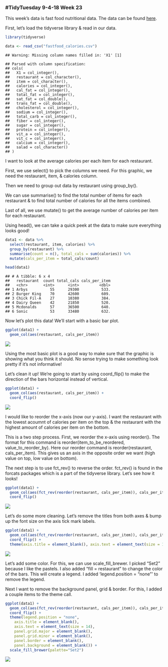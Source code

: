 
### \#TidyTuesday 9-4-18 Week 23

This week’s data is fast food nutritional data. The data can be found
[here](https://github.com/rfordatascience/tidytuesday/blob/master/data/2018-09-04/fastfood_calories.csv).

First, let’s load the tidyverse library & read in our data.

``` r
library(tidyverse)

data <- read_csv("fastfood_calories.csv")
```

    ## Warning: Missing column names filled in: 'X1' [1]

    ## Parsed with column specification:
    ## cols(
    ##   X1 = col_integer(),
    ##   restaurant = col_character(),
    ##   item = col_character(),
    ##   calories = col_integer(),
    ##   cal_fat = col_integer(),
    ##   total_fat = col_integer(),
    ##   sat_fat = col_double(),
    ##   trans_fat = col_double(),
    ##   cholesterol = col_integer(),
    ##   sodium = col_integer(),
    ##   total_carb = col_integer(),
    ##   fiber = col_integer(),
    ##   sugar = col_integer(),
    ##   protein = col_integer(),
    ##   vit_a = col_integer(),
    ##   vit_c = col_integer(),
    ##   calcium = col_integer(),
    ##   salad = col_character()
    ## )

I want to look at the average calories per each item for each
restaurant.

First, we use select() to pick the columns we need. For this graphic, we
need the restaurant, item, & calories column.

Then we need to group out data by restaurant using group\_by().

We can use summarise() to find the total number of items for each
restaurant & to find total number of calories for all the items
combined.

Last of all, we use mutate() to get the average number of calories per
item for each restaurant.

Using head(), we can take a quick peek at the data to make sure
everything looks good\!

``` r
data1 <- data %>%
  select(restaurant, item, calories) %>%
  group_by(restaurant) %>%
  summarise(count = n(), total_cals = sum(calories)) %>%
  mutate(cals_per_item = total_cals/count)

head(data1)
```

    ## # A tibble: 6 x 4
    ##   restaurant  count total_cals cals_per_item
    ##   <chr>       <int>      <int>         <dbl>
    ## 1 Arbys          55      29300          533.
    ## 2 Burger King    70      42600          609.
    ## 3 Chick Fil-A    27      10380          384.
    ## 4 Dairy Queen    42      21850          520.
    ## 5 Mcdonalds      57      36500          640.
    ## 6 Sonic          53      33480          632.

Now let’s plot this data\! We’ll start with a basic bar plot.

``` r
ggplot(data1) +
  geom_col(aes(restaurant, cals_per_item))
```

![](1_files/figure-gfm/unnamed-chunk-3-1.png)<!-- -->

Using the most basic plot is a good way to make sure that the graphic is
showing what you think it should. No sense trying to make something look
pretty if it’s not informative\!

Let’s clean it up\! We’re going to start by using coord\_flip() to make
the direction of the bars horizontal instead of vertical.

``` r
ggplot(data1) +
  geom_col(aes(restaurant, cals_per_item)) +
  coord_flip()
```

![](1_files/figure-gfm/unnamed-chunk-4-1.png)<!-- -->

I would like to reorder the x-axis (now our y-axis). I want the
restaurant with the lowest acoumnt of calories per item on the top & the
restaurant with the highest amount of calories per item on the bottom.

This is a two step process. First, we reorder the x-axis using
reorder(). The format for this command is
reorder(item\_to\_be\_reordered, value\_to\_reorder\_by). Here our
reorder command is reorder(restaurant, cals\_per\_item). This gives us
an axis in the opposite order we want (high value on top, low value on
bottom).

The next step is to use fct\_rev() to reverse the order. fct\_rev() is
found in the forcats packages which is a part of the tidyverse library.
Let’s see how it looks\!

``` r
ggplot(data1) +
  geom_col(aes(fct_rev(reorder(restaurant, cals_per_item)), cals_per_item)) +
  coord_flip()
```

![](1_files/figure-gfm/unnamed-chunk-5-1.png)<!-- -->

Let’s do some more cleaning. Let’s remove the titles from both axes &
bump up the font size on the axis tick mark labels.

``` r
ggplot(data1) +
  geom_col(aes(fct_rev(reorder(restaurant, cals_per_item)), cals_per_item)) +
  coord_flip() +
  theme(axis.title = element_blank(), axis.text = element_text(size = 14))
```

![](1_files/figure-gfm/unnamed-chunk-6-1.png)<!-- -->

Let’s add some color. For this, we can use scale\_fill\_brewer. I picked
“Set2” because I like the pastels. I also added “fill = restaurant” to
change the color of the bars. This will create a legend. I added
‘legend.position = “none”’ to remove the legend.

Next I want to remove the background panel, grid & border. For this, I
added a couple items to the theme call.

``` r
ggplot(data1) +
  geom_col(aes(fct_rev(reorder(restaurant, cals_per_item)), cals_per_item, fill = restaurant)) +
  coord_flip() +
  theme(legend.position = "none",
    axis.title = element_blank(),
    axis.text = element_text(size = 14),
    panel.grid.major = element_blank(),
    panel.grid.minor = element_blank(),
    panel.border = element_blank(),
    panel.background = element_blank()) +
  scale_fill_brewer(palette="Set2")
```

![](1_files/figure-gfm/unnamed-chunk-7-1.png)<!-- -->
